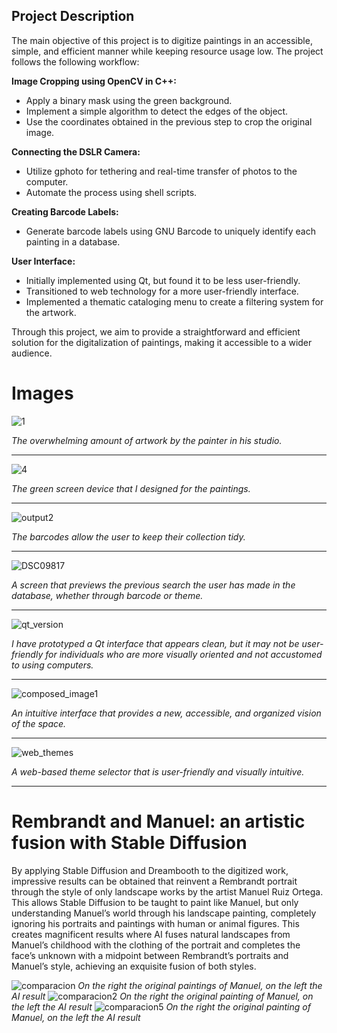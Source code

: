 ## Project Description

The main objective of this project is to digitize paintings in an accessible, simple, and efficient manner while keeping resource usage low. The project follows the following workflow:

**Image Cropping using OpenCV in C++:**
- Apply a binary mask using the green background.
- Implement a simple algorithm to detect the edges of the object.
- Use the coordinates obtained in the previous step to crop the original image.

**Connecting the DSLR Camera:**
- Utilize gphoto for tethering and real-time transfer of photos to the computer.
- Automate the process using shell scripts.

**Creating Barcode Labels:**
- Generate barcode labels using GNU Barcode to uniquely identify each painting in a database.

**User Interface:**
- Initially implemented using Qt, but found it to be less user-friendly.
- Transitioned to web technology for a more user-friendly interface.
- Implemented a thematic cataloging menu to create a filtering system for the artwork.

Through this project, we aim to provide a straightforward and efficient solution for the digitalization of paintings, making it accessible to a wider audience.

# Images

![1](https://github.com/aruiz-ba/paint_digitalizer/assets/46310231/70b017a5-e989-4d8c-bc28-46790d9d29b7)

*The overwhelming amount of artwork by the painter in his studio.*

---

![4](https://github.com/aruiz-ba/paint_digitalizer/assets/46310231/6dcfea7e-c800-4d80-a71c-bf19c18b4ef0)

*The green screen device that I designed for the paintings.*

---

![output2](https://github.com/aruiz-ba/paint_digitalizer/assets/46310231/0b531c87-e8b3-440d-898c-7369ad1a8282)

*The barcodes allow the user to keep their collection tidy.*

---

![DSC09817](https://github.com/aruiz-ba/paint_digitalizer/assets/46310231/03aaf465-0091-4d28-896b-90335afa702a)

*A screen that previews the previous search the user has made in the database, whether through barcode or theme.*

---

![qt_version](https://github.com/aruiz-ba/paint_digitalizer/assets/46310231/bb69e953-d581-4679-b577-1704e0fef304)

*I have prototyped a Qt interface that appears clean, but it may not be user-friendly for individuals who are more visually oriented and not accustomed to using computers.*

---

![composed_image1](https://github.com/aruiz-ba/paint_digitalizer/assets/46310231/b47fc50c-3ffa-4276-8613-1ee76dfce421)

*An intuitive interface that provides a new, accessible, and organized vision of the space.*

---

![web_themes](https://github.com/aruiz-ba/paint_digitalizer/assets/46310231/0544bb18-7141-4e8f-8eac-d472fc710cc7)

*A web-based theme selector that is user-friendly and visually intuitive.*

---

# Rembrandt and Manuel: an artistic fusion with Stable Diffusion

By applying Stable Diffusion and Dreambooth to the digitized work, impressive results can be obtained that reinvent a Rembrandt portrait through the style of only landscape works by the artist Manuel Ruiz Ortega. This allows Stable Diffusion to be taught to paint like Manuel, but only understanding Manuel’s world through his landscape painting, completely ignoring his portraits and paintings with human or animal figures. This creates magnificent results where AI fuses natural landscapes from Manuel’s childhood with the clothing of the portrait and completes the face’s unknown with a midpoint between Rembrandt’s portraits and Manuel’s style, achieving an exquisite fusion of both styles.

![comparacion](https://github.com/aruiz-ba/paint_digitalizer/assets/46310231/4e185063-9343-4e13-92d9-42f8a16ac615)
*On the right the original paintings of Manuel, on the left the AI result*
![comparacion2](https://github.com/aruiz-ba/paint_digitalizer/assets/46310231/45e6aebf-a819-4698-b09c-b085cfb8dcfb)
*On the right the original painting of Manuel, on the left the AI result*
![comparacion5](https://github.com/aruiz-ba/paint_digitalizer/assets/46310231/6ade524c-13b7-4a61-9831-ca18ed3aed18)
*On the right the original painting of Manuel, on the left the AI result*
